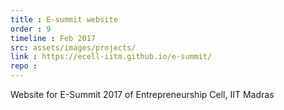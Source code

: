 ```yaml
---
title : E-summit website
order : 9
timeline : Feb 2017
src: assets/images/projects/
link : https://ecell-iitm.github.io/e-summit/
repo :
---
```


Website for E-Summit 2017 of Entrepreneurship Cell, IIT Madras